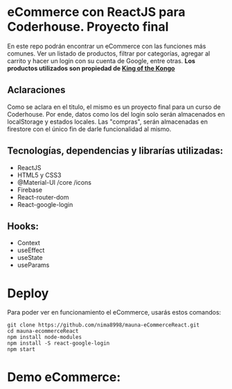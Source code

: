 # eCommerce con ReactJS para Coderhouse. Proyecto final

En este repo podrán encontrar un eCommerce con las funciones más comunes. Ver un listado de productos, filtrar por categorías, agregar al carrito y hacer un login con su cuenta de Google, entre otras.
**Los productos utilizados son propiedad de [King of the Kongo](https://www.kingofthekongo.com.ar/)**

## Aclaraciones

Como se aclara en el titulo, el mismo es un proyecto final para un curso de Coderhouse. Por ende, datos como los del login solo serán almacenados en localStorage y estados locales. Las "compras", serán almacenadas en firestore con el único fin de darle funcionalidad al mismo.

## Tecnologías, dependencias y librarías utilizadas:

- ReactJS
- HTML5 y CSS3
- @Material-UI /core /icons
- Firebase
- React-router-dom
- React-google-login

## Hooks:

- Context
- useEffect
- useState
- useParams

# Deploy

Para poder ver en funcionamiento el eCommerce, usarás estos comandos:

    git clone https://github.com/nima8998/mauna-eCommerceReact.git
    cd mauna-ecommerceReact
    npm install node-modules
    npm install -S react-google-login
    npm start

# Demo eCommerce:
